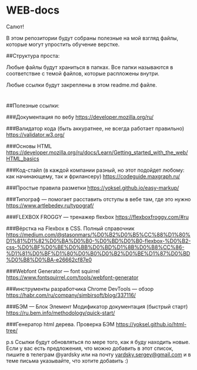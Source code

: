 # WEB-docs

Салют!

В этом репозитории будут собраны полезные на мой взгляд файлы,
которые могут упростить обучение верстке. 


##Структура проста: 

Любые файлы будут храниться в папках. Все папки называются в соответствие с темой файлов,
которые распложены внутри.

Любые ссылки будут закреплены в этом readme.md файле.
#
##Полезные ссылки:

###Документация по вебу
https://developer.mozilla.org/ru/

###Валидатор кода (быть аккуратнее, не всегда работает правильно)
https://validator.w3.org/

###Основы HTML
https://developer.mozilla.org/ru/docs/Learn/Getting_started_with_the_web/HTML_basics

###Код-стайл (в каждой компании разный, но этот подойдет любому: как начинающему, так и фрилансеру)
https://codeguide.maxgraph.ru/

###Простые правила разметки
https://yoksel.github.io/easy-markup/

###Типограф — помогает расставить отступы в вебе там, где это нужно
https://www.artlebedev.ru/typograf/

###FLEXBOX FROGGY — тренажер flexbox
https://flexboxfroggy.com/#ru

###Вёрстка на Flexbox в CSS. Полный справочник
https://medium.com/@stasonmars/%D0%B2%D0%B5%CC%88%D1%80%D1%81%D1%82%D0%BA%D0%B0-%D0%BD%D0%B0-flexbox-%D0%B2-css-%D0%BF%D0%BE%D0%BB%D0%BD%D1%8B%D0%B8%CC%86-%D1%81%D0%BF%D1%80%D0%B0%D0%B2%D0%BE%D1%87%D0%BD%D0%B8%D0%BA-e26662cf87e0

###Webfont Generator — font squirrel
https://www.fontsquirrel.com/tools/webfont-generator

###инструменты разработчика Chrome DevTools — обзор
https://habr.com/ru/company/simbirsoft/blog/337116/

###БЭМ — Блок Элемент Модификатор документация (быстрый старт)
https://ru.bem.info/methodology/quick-start/

###Генератор html дерева. Проверка БЭМ
https://yoksel.github.io/html-tree/

 p.s
 Ссылки будут обновляться по мере того, как я буду находить новые.
 Если у вас есть предложения, что можно добавить в этот список,
 пишите в телеграм @yardsky или на почту yardsky.sergey@gmail.com и в теме письма указывайте, 
 что хотите добавить :) 
